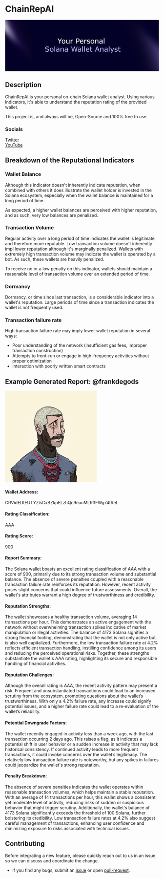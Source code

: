  # ChainRepAI

 ![image](images/banner-header.png)

## Description
ChainRepAI is your personal on-chain Solana wallet analyst. Using various indicators, it's able to understand the reputation rating of the provided wallet.

This project is, and always will be, Open-Source and 100% free to use.

### Socials
[Twitter](https://x.com/ChainRepAI)
<br>
[YouTube]()

## Breakdown of the Reputational Indicators

### Wallet Balance
Although this indicator doesn't inherently indicate reputation, when combined with others it does illustrate the wallet holder is invested in the Solana ecosystem, especially when the wallet balance is maintained for a long period of time.

As expected, a higher wallet balances are perceived with higher reputation, and as such, very low balances are penalized.

### Transaction Volume
Regular activity over a long period of time indicates the wallet is legitimate and therefore more reputable. Low transaction volume doesn't inherently impl lower reputation although it's marginally penalized. Wallets with extremely high transaction volume may indicate the wallet is operated by a bot. As such, these wallets are heavily penalized.

To receive no or a low penalty on this indicator, wallets should maintain a reasonable level of transaction volume over an extended period of time. 

### Dormancy
Dormancy, or time since last transaction, is a considerable indicator into a wallet's reputation. Large periods of time since a transaction indicates the wallet is not frequently used.

### Transaction failure rate
High transaction failure rate may imply lower wallet reputation in several ways:
- Poor understanding of the network (insufficient gas fees, improper transaction construction)
- Attempts to front-run or engage in high-frequency activities without proper optimization
- Interaction with poorly written smart contracts

## Example Generated Report: @frankdegods
<img src="images/frank.png" width="300">

#### Wallet Address:
CRVidEDtEUTYZisCxBZkpELzhQc9eauMLR3FWg74tReL

#### Rating Classification: 
AAA

#### Rating Score: 
900

#### Report Summary:
The Solana wallet boasts an excellent rating classification of AAA with a score of 900, primarily due to its strong transaction volume and substantial balance. The absence of severe penalties coupled with a reasonable transaction failure rate reinforces its reputation. However, recent activity poses slight concerns that could influence future assessments. Overall, the wallet's attributes warrant a high degree of trustworthiness and credibility.

#### Reputation Strengths:
The wallet showcases a healthy transaction volume, averaging 14 transactions per hour. This demonstrates an active engagement with the network without overwhelming transaction spikes indicative of market manipulation or illegal activities. The balance of 4173 Solana signifies a strong financial footing, demonstrating that the wallet is not only active but is also well capitalized. Furthermore, the low transaction failure rate at 4.2% reflects efficient transaction handling, instilling confidence among its users and reducing the perceived operational risks. Together, these strengths substantiate the wallet's AAA rating, highlighting its secure and responsible handling of financial activities.

#### Reputation Challenges:
Although the overall rating is AAA, the recent activity pattern may present a risk. Frequent and unsubstantiated transactions could lead to an increased scrutiny from the ecosystem, prompting questions about the wallet’s trustworthiness. With only a 4.2% failure rate, any increase could signify potential issues, and a higher failure rate could lead to a re-evaluation of the wallet’s reliability.

#### Potential Downgrade Factors:
The wallet recently engaged in activity less than a week ago, with the last transaction occurring 2 days ago. This raises a flag, as it indicates a potential shift in user behavior or a sudden increase in activity that may lack historical consistency. If continued activity leads to more frequent transactions, it could invoke concerns over the wallet’s legitimacy. The relatively low transaction failure rate is noteworthy, but any spikes in failures could jeopardize the wallet's strong reputation.

#### Penalty Breakdown:
The absence of severe penalties indicates the wallet operates within reasonable transaction volumes, which helps maintain a stable reputation. With an average of 14 transactions per hour, this wallet shows a consistent yet moderate level of activity, reducing risks of sudden or suspicious behavior that might trigger scrutiny. Additionally, the wallet's balance of 4173 Solana significantly exceeds the threshold of 100 Solana, further bolstering its credibility. Low transaction failure rates at 4.2% also suggest careful management of transactions, enhancing user confidence and minimizing exposure to risks associated with technical issues.

## Contributing

Before integrating a new feature, please quickly reach out to us in an issue so we can discuss and coordinate the change.

- If you find any bugs, submit an [issue](../../issues) or open [pull-request](../../pulls).


